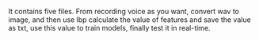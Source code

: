 It contains five files. From recording voice as you want, convert wav to image, 
and then use lbp calculate the value of features and save the value as txt, 
use this value to train models, 
finally test it in real-time.
